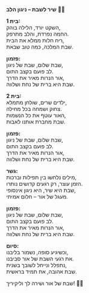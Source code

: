 **שיר לשבת – ניגון הלב** 🎵🌙  

**בית 1:**  
השקט יורד, הלילה בוהק,  
החמה נפרדת, והלב מתרפק.  
ריח חלות ממלא את הבית,  
שבת המלכה, כמה טוב שבאת.  

**פזמון:**  
שבת שלום, שבת של ניגון,  
לב פועם בקצב התום.  
אור הנרות מאיר את הדרך,  
שבת היא ברית של נחת ושלווה.  

**בית 2:**  
ילדים שרים, שולחן מתמלא,  
צחוק ושמחה בכל מחילה.  
האור עוטף את כל הנשמות,  
שבת מחברת אותנו לאבות.  

**פזמון:**  
שבת שלום, שבת של ניגון,  
לב פועם בקצב התום.  
אור הנרות מאיר את הדרך,  
שבת היא ברית של נחת ושלווה.  

**גשר:**  
מילים נלחשו בין תפילות וברכות,  
הזמן עוצר, רק רגעים קדושים נותרו.  
שבת היא שיר, היא ניגון אינסופי,  
מעגל של אור – חלום אמיתי.  

**פזמון:**  
שבת שלום, שבת של ניגון,  
לב פועם בקצב התום.  
אור הנרות מאיר את הדרך,  
שבת היא ברית של נחת ושלווה.  

**סיום:**  
וכשיגיע סופה, נשמור בליבנו,  
את רגעי השבת של אור סביבנו.  
נתפלל ונייחל לשובך בשנית,  
שבת אהובה, את תמיד בראשית.  

שבת של אור ושירה לך וליקיריך! 🌟✨
